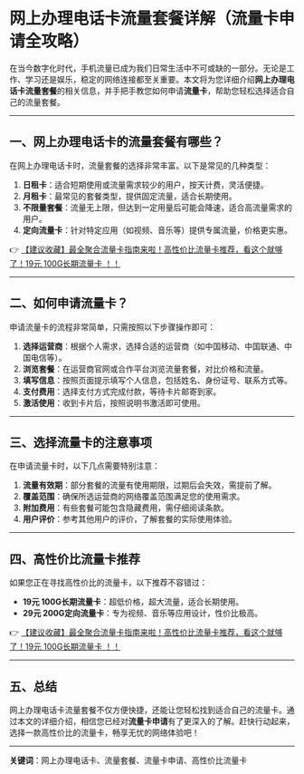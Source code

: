 # 网上办理电话卡流量套餐详解（流量卡申请全攻略）

在当今数字化时代，手机流量已成为我们日常生活中不可或缺的一部分。无论是工作、学习还是娱乐，稳定的网络连接都至关重要。本文将为您详细介绍**网上办理电话卡流量套餐**的相关信息，并手把手教您如何申请**流量卡**，帮助您轻松选择适合自己的流量套餐。

---

## 一、网上办理电话卡的流量套餐有哪些？

在网上办理电话卡时，流量套餐的选择非常丰富。以下是常见的几种类型：

1. **日租卡**：适合短期使用或流量需求较少的用户，按天计费，灵活便捷。
2. **月租卡**：最常见的套餐类型，提供固定流量，适合长期使用。
3. **不限量套餐**：流量无上限，但达到一定用量后可能会降速，适合高流量需求的用户。
4. **定向流量卡**：针对特定应用（如视频、音乐等）提供专属流量，价格更实惠。

👉 [【建议收藏】最全聚合流量卡指南来啦！高性价比流量卡推荐，看这个就够了！19元 100G长期流量卡 ！！](https://bit.ly/Liuliangka)

---

## 二、如何申请流量卡？

申请流量卡的流程非常简单，只需按照以下步骤操作即可：

1. **选择运营商**：根据个人需求，选择合适的运营商（如中国移动、中国联通、中国电信等）。
2. **浏览套餐**：在运营商官网或合作平台浏览流量套餐，对比价格和流量。
3. **填写信息**：按照页面提示填写个人信息，包括姓名、身份证号、联系方式等。
4. **支付费用**：选择支付方式完成付款，等待卡片邮寄到家。
5. **激活使用**：收到卡片后，按照说明书激活即可使用。

---

## 三、选择流量卡的注意事项

在申请流量卡时，以下几点需要特别注意：

1. **流量有效期**：部分套餐的流量有使用期限，过期后会失效，需提前了解。
2. **覆盖范围**：确保所选运营商的网络覆盖范围满足您的使用需求。
3. **附加费用**：有些套餐可能包含隐藏费用，需仔细阅读条款。
4. **用户评价**：参考其他用户的评价，了解套餐的实际使用体验。

---

## 四、高性价比流量卡推荐

如果您正在寻找高性价比的流量卡，以下推荐不容错过：

- **19元 100G长期流量卡**：超低价格，超大流量，适合长期使用。
- **29元 200G定向流量卡**：专为视频、音乐等应用设计，性价比极高。

👉 [【建议收藏】最全聚合流量卡指南来啦！高性价比流量卡推荐，看这个就够了！19元 100G长期流量卡 ！！](https://bit.ly/Liuliangka)

---

## 五、总结

网上办理电话卡流量套餐不仅方便快捷，还能让您轻松找到适合自己的流量卡。通过本文的详细介绍，相信您已经对**流量卡申请**有了更深入的了解。赶快行动起来，选择一款高性价比的流量卡，畅享无忧的网络体验吧！

---

**关键词**：网上办理电话卡、流量套餐、流量卡申请、高性价比流量卡